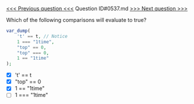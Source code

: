 [<<< Previous question <<<](0536.md)  Question ID#0537.md  [>>> Next question >>>](0538.md) 

Which of the following comparisons will evaluate to true?

```php
var_dump(
    't' == t, // Notice
    1 === "1time",
    "top" == 0,
    "top" === 0,
    1 == "1time"
);
```

- [x] 't' == t
- [x] "top" == 0
- [x] 1 == "1time"
- [ ] 1 === "1time"
